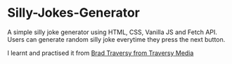 # Silly-Jokes-Generator
A simple silly joke generator using HTML, CSS, Vanilla JS and Fetch API. Users can generate random silly joke everytime they press the next button.

I learnt and practised it from [Brad Traversy from Traversy Media](https://www.youtube.com/c/TraversyMedia)
